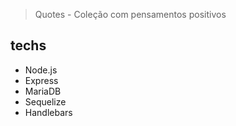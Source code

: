 > Quotes - Coleção com pensamentos positivos

## techs
- Node.js
- Express
- MariaDB
- Sequelize
- Handlebars